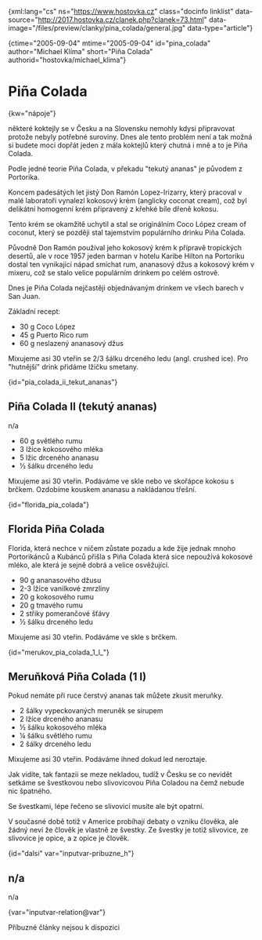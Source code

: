 
{xml:lang="cs" ns="https://www.hostovka.cz" class="docinfo linklist" data-source="http://2017.hostovka.cz/clanek.php?clanek=73.html" data-image="/files/preview/clanky/pina_colada/general.jpg" data-type="article"}

{ctime="2005-09-04" mtime="2005-09-04" id="pina\_colada" author="Michael Klíma" short="Piña Colada" authorid="hostovka/michael\_klima"}

# Piña Colada

<!-- generated attribute kw by user_udpatekw.sh on 2020-05-07, do not edit -->

{kw="nápoje"}

některé koktejly se v Česku a na Slovensku nemohly kdysi připravovat protože nebyly potřebné suroviny. Dnes ale tento problém není a tak možná si budete moci dopřát jeden z mála koktejlů který chutná i mně a to je Piña Colada.

Podle jedné teorie Piña Colada, v překadu "tekutý ananas" je původem z Portorika.

Koncem padesátých let jistý Don Ramón Lopez-Irizarry, který pracoval v malé laboratoři vynalezl kokosový krém (anglicky coconat cream), což byl delikátní homogenní krém připravený z křehké bíle dřeně kokosu.

Tento krém se okamžitě uchytil a stal se originálním Coco López cream of coconut, který se později stal tajemstvím populárního drinku Piña Colada.

Původně Don Ramón používal jeho kokosový krém k přípravě tropických desertů, ale v roce 1957 jeden barman v hotelu Karibe Hilton na Portoriku dostal ten vynikající nápad smíchat rum, ananasový džus a kokosový krém v mixeru, což se stalo velice populárním drinkem po celém ostrově.

Dnes je Piña Colada nejčastěji objednávaným drinkem ve všech barech v San Juan.

Základní recept:

  * 30 g Coco López
  * 45 g Puerto Rico rum
  * 60 g neslazený ananasový džus 

Mixujeme asi 30 vteřin se 2/3 šálku drceného ledu (angl. crushed ice). Pro "hutnější" drink přidáme lžičku smetany.

{id="pia\_colada\_ii\_tekut\_ananas"}

## Piña Colada II (tekutý ananas)

n/a

  * 60 g světlého rumu 
  * 3 lžíce kokosového mléka 
  * 5 lžic drceného ananasu 
  * ½ šálku drceného ledu 

Mixujeme asi 30 vteřin. Podáváme ve skle nebo ve skořápce kokosu s brčkem. Ozdobíme kouskem ananasu a nakládanou třešní.

{id="florida\_pia\_colada"}

## Florida Piña Colada

Florida, která nechce v ničem zůstate pozadu a kde žije jednak mnoho Portorikánců a Kubánců přišla s Piña Colada která sice nepoužívá kokosové mléko, ale která je sejně dobrá a velice osvěžující.

  * 90 g ananasového džusu 
  * 2-3 lžíce vanilkové zmrzliny 
  * 20 g kokosového rumu 
  * 20 g tmavého rumu 
  * 2 střiky pomerančové šťávy 
  * ½ šálku drceného ledu 

Mixujeme asi 30 vteřin. Podáváme ve skle s brčkem.

{id="merukov\_pia\_colada\_1\_l_"}

## Meruňková Piña Colada (1 l) 

Pokud nemáte při ruce čerstvý ananas tak můžete zkusit meruňky.

  * 2 šálky vypeckovaných meruněk se sirupem
  * 2 lžíce drceného ananasu
  * ½ šálku kokosového mléka
  * ¼ šálku světlého rumu
  * 2 šálky drceného ledu 

Mixujeme asi 30 vteřin. Podáváme ihned dokud led neroztaje. 

Jak vidíte, tak fantazii se meze nekladou, tudíž v Česku se co nevidět setkáme se švestkovou nebo slivovicovou Piña Coladou na čemž nebude nic špatného. 

Se švestkami, lépe řečeno se slivovicí musíte ale být opatrní.

V současné době totiž v Americe probíhají debaty o vzniku člověka, ale žádný neví že člověk je vlastně ze švestky. Ze švestky je totiž slivovice, ze slivovice je opice, a z opice je člověk.

{id="dalsi" var="inputvar-pribuzne_h"}

## n/a

n/a

{var="inputvar-relation@var"}

Příbuzné články nejsou k dispozici


